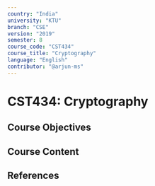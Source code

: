 ```yaml
---
country: "India"
university: "KTU"
branch: "CSE"
version: "2019"
semester: 8
course_code: "CST434"
course_title: "Cryptography"
language: "English"
contributor: "@arjun-ms"
---
```


# CST434: Cryptography

## Course Objectives
<!-- Add your objectives here -->

## Course Content
<!-- Add your syllabus content here -->

## References
<!-- Add reference books here -->
